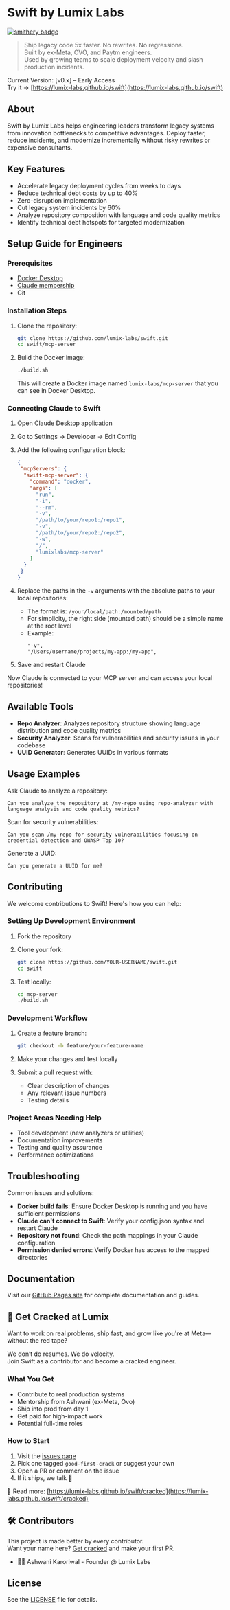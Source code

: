 # Swift by Lumix Labs
[![smithery badge](https://smithery.ai/badge/@lumix-labs/swift)](https://smithery.ai/server/@lumix-labs/swift)

> Ship legacy code 5x faster. No rewrites. No regressions.  
> Built by ex-Meta, OVO, and Paytm engineers.  
> Used by growing teams to scale deployment velocity and slash production incidents.

Current Version: [v0.x] – Early Access  
Try it → [https://lumix-labs.github.io/swift](https://lumix-labs.github.io/swift)

## About

Swift by Lumix Labs helps engineering leaders transform legacy systems from innovation bottlenecks to competitive advantages. Deploy faster, reduce incidents, and modernize incrementally without risky rewrites or expensive consultants.

## Key Features

- Accelerate legacy deployment cycles from weeks to days
- Reduce technical debt costs by up to 40%
- Zero-disruption implementation
- Cut legacy system incidents by 60%
- Analyze repository composition with language and code quality metrics
- Identify technical debt hotspots for targeted modernization

## Setup Guide for Engineers

### Prerequisites

- [Docker Desktop](https://www.docker.com/products/docker-desktop/)
- [Claude membership](https://claude.ai/)
- Git

### Installation Steps

1. Clone the repository:
   ```bash
   git clone https://github.com/lumix-labs/swift.git
   cd swift/mcp-server
   ```

2. Build the Docker image:
   ```bash
   ./build.sh
   ```
   This will create a Docker image named `lumix-labs/mcp-server` that you can see in Docker Desktop.

### Connecting Claude to Swift

1. Open Claude Desktop application
2. Go to Settings → Developer → Edit Config
3. Add the following configuration block:

   ```json
   {
    "mcpServers": {
     "swift-mcp-server": {
       "command": "docker",
       "args": [
         "run",
         "-i",
         "--rm",
         "-v",
         "/path/to/your/repo1:/repo1",
         "-v",
         "/path/to/your/repo2:/repo2",
         "-w",
         "/",
         "lumixlabs/mcp-server"
       ]
     }
    }
   }
   ```

4. Replace the paths in the `-v` arguments with the absolute paths to your local repositories:
   - The format is: `/your/local/path:/mounted/path`
   - For simplicity, the right side (mounted path) should be a simple name at the root level
   - Example:
     ```
     "-v",
     "/Users/username/projects/my-app:/my-app",
     ```

5. Save and restart Claude

Now Claude is connected to your MCP server and can access your local repositories!

## Available Tools

- **Repo Analyzer**: Analyzes repository structure showing language distribution and code quality metrics
- **Security Analyzer**: Scans for vulnerabilities and security issues in your codebase
- **UUID Generator**: Generates UUIDs in various formats

## Usage Examples

Ask Claude to analyze a repository:
```
Can you analyze the repository at /my-repo using repo-analyzer with language analysis and code quality metrics?
```

Scan for security vulnerabilities:
```
Can you scan /my-repo for security vulnerabilities focusing on credential detection and OWASP Top 10?
```

Generate a UUID:
```
Can you generate a UUID for me?
```

## Contributing

We welcome contributions to Swift! Here's how you can help:

### Setting Up Development Environment

1. Fork the repository
2. Clone your fork:
   ```bash
   git clone https://github.com/YOUR-USERNAME/swift.git
   cd swift
   ```

3. Test locally:
   ```bash
   cd mcp-server
   ./build.sh
   ```

### Development Workflow

1. Create a feature branch:
   ```bash
   git checkout -b feature/your-feature-name
   ```

2. Make your changes and test locally
3. Submit a pull request with:
   - Clear description of changes
   - Any relevant issue numbers
   - Testing details

### Project Areas Needing Help

- Tool development (new analyzers or utilities)
- Documentation improvements
- Testing and quality assurance
- Performance optimizations

## Troubleshooting

Common issues and solutions:

- **Docker build fails**: Ensure Docker Desktop is running and you have sufficient permissions
- **Claude can't connect to Swift**: Verify your config.json syntax and restart Claude
- **Repository not found**: Check the path mappings in your Claude configuration
- **Permission denied errors**: Verify Docker has access to the mapped directories

## Documentation

Visit our [GitHub Pages site](https://lumix-labs.github.io/swift/) for complete documentation and guides.

## 🚀 Get Cracked at Lumix

Want to work on real problems, ship fast, and grow like you're at Meta—without the red tape?

We don’t do resumes. We do velocity.  
Join Swift as a contributor and become a cracked engineer.

### What You Get
- Contribute to real production systems
- Mentorship from Ashwani (ex-Meta, Ovo)
- Ship into prod from day 1
- Get paid for high-impact work
- Potential full-time roles

### How to Start
1. Visit the [issues page](https://github.com/lumix-labs/swift/issues)
2. Pick one tagged `good-first-crack` or suggest your own
3. Open a PR or comment on the issue
4. If it ships, we talk 🚀

🧠 Read more: [https://lumix-labs.github.io/swift/cracked](https://lumix-labs.github.io/swift/cracked)

## 🛠 Contributors

This project is made better by every contributor.  
Want your name here? [Get cracked](https://lumix-labs.github.io/swift/cracked) and make your first PR.

- 🧑‍💻 Ashwani Karoriwal - Founder @ Lumix Labs

## License

See the [LICENSE](LICENSE) file for details.